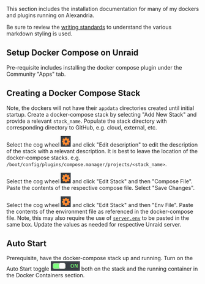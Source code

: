 This section includes the installation documentation for many of my dockers and plugins running on Alexandria.

Be sure to review the [writing standards](./writing_standards) to understand the various markdown styling is used.

## Setup Docker Compose on Unraid

Pre-requisite includes installing the docker compose plugin under the Community "Apps" tab.

## Creating a Docker Compose Stack

Note, the dockers will not have their `appdata` directories created until initial startup. Create a docker-compose stack by selecting "Add New Stack" and provide a relevant `stack_name`. Populate the stack directory with corresponding directory to GitHub, e.g. cloud, external, etc.

Select the cog wheel ![Unraid Docker Compose Cog Wheel](unraid-docker-compose-cog-wheel.png) and click "Edit description" to edit the description of the stack with a relevant description. It is best to leave the location of the docker-compose stacks. e.g. `/boot/config/plugins/compose.manager/projects/<stack_name>`.

Select the cog wheel ![Unraid Docker Compose Cog Wheel](unraid-docker-compose-cog-wheel.png) and click "Edit Stack" and then "Compose File". Paste the contents of the respective compose file. Select "Save Changes".

Select the cog wheel ![Unraid Docker Compose Cog Wheel](unraid-docker-compose-cog-wheel.png) and click "Edit Stack" and then "Env File". Paste the contents of the environment file as referenced in the docker-compose file. Note, this may also require the use of [`server.env`](https://github.com/adamzvolanek/DevRack/blob/main/docker-compose/server.env) to be pasted in the same box. Update the values as needed for respective Unraid server.

## Auto Start

Prerequisite, have the docker-compose stack up and running. Turn on the Auto Start toggle ![Unraid Auto Start Toggle](unraid-docker-compose-autostart.png) both on the stack and the running container in the Docker Containers section.
